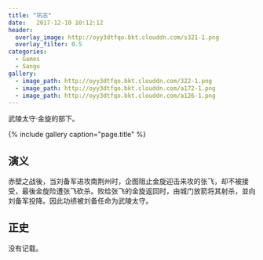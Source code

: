 ```yaml
---
title: "巩志"
date:   2017-12-10 10:12:12
header:
  overlay_image: http://oyy3dtfqo.bkt.clouddn.com/s321-1.png
  overlay_filter: 0.5
categories:
  - Games
  - Sango
gallery:
  - image_path: http://oyy3dtfqo.bkt.clouddn.com/322-1.png
  - image_path: http://oyy3dtfqo.bkt.clouddn.com/a172-1.png
  - image_path: http://oyy3dtfqo.bkt.clouddn.com/a126-1.png
---
```


武陵太守·金旋的部下。

{% include gallery caption="page.title" %}

## 演义

赤壁之战後，当刘备军进攻南荆州时，企图阻止金旋迎击来攻的张飞，却不被接受，最後金旋险遭张飞砍杀。败给张飞的金旋返回时，由城门放箭将其射杀，並向刘备军投降。因此功绩被刘备任命为武陵太守。

## 正史

没有记载。